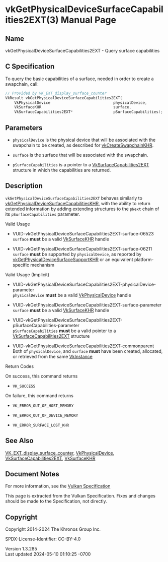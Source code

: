 # vkGetPhysicalDeviceSurfaceCapabilities2EXT(3) Manual Page

## Name

vkGetPhysicalDeviceSurfaceCapabilities2EXT - Query surface capabilities



## <a href="#_c_specification" class="anchor"></a>C Specification

To query the basic capabilities of a surface, needed in order to create
a swapchain, call:

``` c
// Provided by VK_EXT_display_surface_counter
VkResult vkGetPhysicalDeviceSurfaceCapabilities2EXT(
    VkPhysicalDevice                            physicalDevice,
    VkSurfaceKHR                                surface,
    VkSurfaceCapabilities2EXT*                  pSurfaceCapabilities);
```

## <a href="#_parameters" class="anchor"></a>Parameters

- `physicalDevice` is the physical device that will be associated with
  the swapchain to be created, as described for
  [vkCreateSwapchainKHR](https://registry.khronos.org/vulkan/specs/1.3-extensions/man/html/vkCreateSwapchainKHR.html).

- `surface` is the surface that will be associated with the swapchain.

- `pSurfaceCapabilities` is a pointer to a
  [VkSurfaceCapabilities2EXT](https://registry.khronos.org/vulkan/specs/1.3-extensions/man/html/VkSurfaceCapabilities2EXT.html) structure
  in which the capabilities are returned.

## <a href="#_description" class="anchor"></a>Description

`vkGetPhysicalDeviceSurfaceCapabilities2EXT` behaves similarly to
[vkGetPhysicalDeviceSurfaceCapabilitiesKHR](https://registry.khronos.org/vulkan/specs/1.3-extensions/man/html/vkGetPhysicalDeviceSurfaceCapabilitiesKHR.html),
with the ability to return extended information by adding extending
structures to the `pNext` chain of its `pSurfaceCapabilities` parameter.

Valid Usage

- <a href="#VUID-vkGetPhysicalDeviceSurfaceCapabilities2EXT-surface-06523"
  id="VUID-vkGetPhysicalDeviceSurfaceCapabilities2EXT-surface-06523"></a>
  VUID-vkGetPhysicalDeviceSurfaceCapabilities2EXT-surface-06523  
  `surface` **must** be a valid [VkSurfaceKHR](https://registry.khronos.org/vulkan/specs/1.3-extensions/man/html/VkSurfaceKHR.html) handle

- <a href="#VUID-vkGetPhysicalDeviceSurfaceCapabilities2EXT-surface-06211"
  id="VUID-vkGetPhysicalDeviceSurfaceCapabilities2EXT-surface-06211"></a>
  VUID-vkGetPhysicalDeviceSurfaceCapabilities2EXT-surface-06211  
  `surface` **must** be supported by `physicalDevice`, as reported by
  [vkGetPhysicalDeviceSurfaceSupportKHR](https://registry.khronos.org/vulkan/specs/1.3-extensions/man/html/vkGetPhysicalDeviceSurfaceSupportKHR.html)
  or an equivalent platform-specific mechanism

Valid Usage (Implicit)

- <a
  href="#VUID-vkGetPhysicalDeviceSurfaceCapabilities2EXT-physicalDevice-parameter"
  id="VUID-vkGetPhysicalDeviceSurfaceCapabilities2EXT-physicalDevice-parameter"></a>
  VUID-vkGetPhysicalDeviceSurfaceCapabilities2EXT-physicalDevice-parameter  
  `physicalDevice` **must** be a valid
  [VkPhysicalDevice](https://registry.khronos.org/vulkan/specs/1.3-extensions/man/html/VkPhysicalDevice.html) handle

- <a
  href="#VUID-vkGetPhysicalDeviceSurfaceCapabilities2EXT-surface-parameter"
  id="VUID-vkGetPhysicalDeviceSurfaceCapabilities2EXT-surface-parameter"></a>
  VUID-vkGetPhysicalDeviceSurfaceCapabilities2EXT-surface-parameter  
  `surface` **must** be a valid [VkSurfaceKHR](https://registry.khronos.org/vulkan/specs/1.3-extensions/man/html/VkSurfaceKHR.html) handle

- <a
  href="#VUID-vkGetPhysicalDeviceSurfaceCapabilities2EXT-pSurfaceCapabilities-parameter"
  id="VUID-vkGetPhysicalDeviceSurfaceCapabilities2EXT-pSurfaceCapabilities-parameter"></a>
  VUID-vkGetPhysicalDeviceSurfaceCapabilities2EXT-pSurfaceCapabilities-parameter  
  `pSurfaceCapabilities` **must** be a valid pointer to a
  [VkSurfaceCapabilities2EXT](https://registry.khronos.org/vulkan/specs/1.3-extensions/man/html/VkSurfaceCapabilities2EXT.html) structure

- <a href="#VUID-vkGetPhysicalDeviceSurfaceCapabilities2EXT-commonparent"
  id="VUID-vkGetPhysicalDeviceSurfaceCapabilities2EXT-commonparent"></a>
  VUID-vkGetPhysicalDeviceSurfaceCapabilities2EXT-commonparent  
  Both of `physicalDevice`, and `surface` **must** have been created,
  allocated, or retrieved from the same [VkInstance](https://registry.khronos.org/vulkan/specs/1.3-extensions/man/html/VkInstance.html)

Return Codes

On success, this command returns  
- `VK_SUCCESS`

On failure, this command returns  
- `VK_ERROR_OUT_OF_HOST_MEMORY`

- `VK_ERROR_OUT_OF_DEVICE_MEMORY`

- `VK_ERROR_SURFACE_LOST_KHR`

## <a href="#_see_also" class="anchor"></a>See Also

[VK_EXT_display_surface_counter](https://registry.khronos.org/vulkan/specs/1.3-extensions/man/html/VK_EXT_display_surface_counter.html),
[VkPhysicalDevice](https://registry.khronos.org/vulkan/specs/1.3-extensions/man/html/VkPhysicalDevice.html),
[VkSurfaceCapabilities2EXT](https://registry.khronos.org/vulkan/specs/1.3-extensions/man/html/VkSurfaceCapabilities2EXT.html),
[VkSurfaceKHR](https://registry.khronos.org/vulkan/specs/1.3-extensions/man/html/VkSurfaceKHR.html)

## <a href="#_document_notes" class="anchor"></a>Document Notes

For more information, see the <a
href="https://registry.khronos.org/vulkan/specs/1.3-extensions/html/vkspec.html#vkGetPhysicalDeviceSurfaceCapabilities2EXT"
target="_blank" rel="noopener">Vulkan Specification</a>

This page is extracted from the Vulkan Specification. Fixes and changes
should be made to the Specification, not directly.

## <a href="#_copyright" class="anchor"></a>Copyright

Copyright 2014-2024 The Khronos Group Inc.

SPDX-License-Identifier: CC-BY-4.0

Version 1.3.285  
Last updated 2024-05-10 01:10:25 -0700
